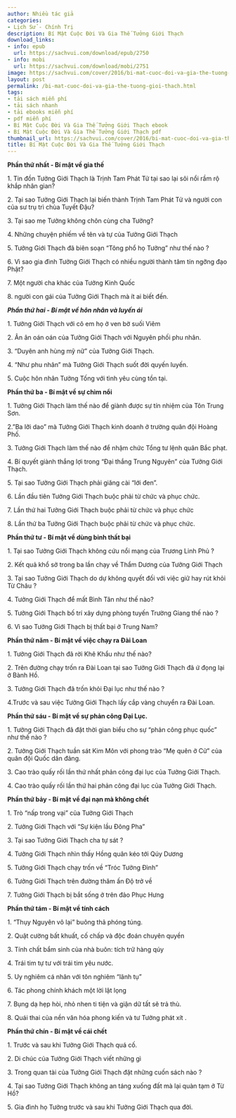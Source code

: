 ```yaml
---
author: Nhiều tác giả
categories:
- Lịch Sử - Chính Trị
description: Bí Mật Cuộc Đời Và Gia Thế Tưởng Giới Thạch
download_links:
- info: epub
  url: https://sachvui.com/download/epub/2750
- info: mobi
  url: https://sachvui.com/download/mobi/2751
image: https://sachvui.com/cover/2016/bi-mat-cuoc-doi-va-gia-the-tuong-gioi-thach.jpg
layout: post
permalink: /bi-mat-cuoc-doi-va-gia-the-tuong-gioi-thach.html
tags:
- tải sách miễn phí
- tải sách nhanh
- tải ebooks miễn phí
- pdf miễn phí
- Bí Mật Cuộc Đời Và Gia Thế Tưởng Giới Thạch ebook
- Bí Mật Cuộc Đời Và Gia Thế Tưởng Giới Thạch pdf
thumbnail_url: https://sachvui.com/cover/2016/bi-mat-cuoc-doi-va-gia-the-tuong-gioi-thach.jpg
title: Bí Mật Cuộc Đời Và Gia Thế Tưởng Giới Thạch
---
```


 <div class="item-desc text-justify"> <p><strong>Phần thứ nhất - Bí mật về gia thế</strong></p><p>1. Tin đồn Tưởng Giới Thạch là Trịnh Tam Phát Tử tại sao lại sôi nổi rầm rộ khắp nhân gian?</p><p>2. Tại sao Tưởng Giới Thạch lại biến thành Trịnh Tam Phát Tử và người con của sư trụ trì chùa Tuyết Đậu?</p><p>3. Tại sao mẹ Tưởng không chôn cùng cha Tưởng?</p><p>4. Những chuyện phiếm về tên và tự của Tưởng Giới Thạch</p><p>5. Tưởng Giới Thạch đã biên soạn “Tông phổ họ Tưởng” như thế nào ?</p><p>6. Vì sao gia đình Tưởng Giới Thạch có nhiều người thành tâm tín ngỡng đạo Phật?</p><p>7. Một người cha khác của Tưởng Kinh Quốc</p><p>8. người con gái của Tưởng Giới Thạch mà ít ai biết đến.</p><p><em><strong>Phần thứ hai - Bí mật về hôn nhân và luyến ái</strong></em></p><p>1. Tưởng Giới Thạch với cô em họ ở ven bờ suối Viêm</p><p>2. Ân ân oán oán của Tưởng Giới Thạch với Nguyên phối phu nhân.</p><p>3. “Duyên anh hùng mỹ nữ” của Tưởng Giới Thạch.</p><p>4. “Như phu nhân” mà Tưởng Giới Thạch suốt đời quyến luyến.</p><p>5. Cuộc hôn nhân Tưởng Tống với tình yêu cùng tồn tại.</p><p><strong>Phần thứ ba - Bí mật về sự chìm nổi</strong></p><p>1. Tưởng Giới Thạch làm thế nào để giành được sự tín nhiệm của Tôn Trung Sơn.</p><p>2.”Ba lỡi dao” mà Tưởng Giới Thạch kinh doanh ở trường quân đội Hoàng Phố.</p><p>3. Tưởng Giới Thạch làm thế nào để nhậm chức Tổng tư lệnh quân Bắc phạt.</p><p>4. Bí quyết giành thắng lợi trong “Đại thắng Trung Nguyên” của Tưởng Giới Thạch.</p><p>5. Tại sao Tưởng Giới Thạch phải giăng cài “lới đen”.</p><p>6. Lần đầu tiên Tưởng Giới Thạch buộc phải từ chức và phục chức.</p><p>7. Lần thứ hai Tưởng Giới Thạch buộc phải từ chức và phục chức</p><p>8. Lần thứ ba Tưởng Giới Thạch buộc phải từ chức và phục chức.</p><p><strong>Phần thứ tư - Bí mật về dùng binh thất bại</strong></p><p>1. Tại sao Tưởng Giới Thạch không cứu nổi mạng của Trương Linh Phủ ?</p><p>2. Kết quả khổ sở trong ba lần chạy về Thẩm Dương của Tưởng Giới Thạch</p><p>3. Tại sao Tưởng Giới Thạch do dự không quyết đối với việc giữ hay rút khỏi Từ Châu ?</p><p>4. Tưởng Giới Thạch để mất Bình Tân như thế nào?</p><p>5. Tưởng Giới Thạch bố trí xây dựng phòng tuyến Trường Giang thế nào ?</p><p>6. Vì sao Tưởng Giới Thạch bị thất bại ở Trung Nam?</p><p><strong>Phần thứ năm - Bí mật về việc chạy ra Đài Loan</strong></p><p>1. Tưởng Giới Thạch đã rời Khê Khẩu như thế nào?</p><p>2. Trên đường chạy trốn ra Đài Loan tại sao Tưởng Giới Thạch đã ứ đọng lại ở Bành Hồ.</p><p>3. Tưởng Giới Thạch đã trốn khỏi Đại lục như thế nào ?</p><p>4.Trước và sau việc Tưởng Giới Thạch lấy cắp vàng chuyển ra Đài Loan.</p><p><strong>Phần thứ sáu - Bí mật về sự phản công Đại Lục.</strong></p><p>1. Tưởng Giới Thạch đã đặt thời gian biểu cho sự “phản công phục quốc” như thế nào ?</p><p>2. Tưởng Giới Thạch tuần sát Kim Môn với phong trào “Mẹ quên ở Cử” của quân đội Quốc dân đảng.</p><p>3. Cao trào quấy rối lần thứ nhất phản công đại lục của Tưởng Giới Thạch.</p><p>4. Cao trào quấy rối lần thứ hai phản công đại lục của Tưởng Giới Thạch.</p><p><strong>Phần thứ bảy - Bí mật về đại nạn mà không chết</strong></p><p>1. Trò “nấp trong vại” của Tưởng Giới Thạch</p><p>2. Tưởng Giới Thạch với “Sự kiện lầu Đông Pha”</p><p>3. Tại sao Tưởng Giới Thạch cha tự sát ?</p><p>4. Tưởng Giới Thạch nhìn thấy Hồng quân kéo tới Qúy Dương</p><p>5. Tưởng Giới Thạch chạy trốn về “Tróc Tưởng Đình”</p><p>6. Tưởng Giới Thạch trên đường thăm ấn Độ trở về</p><p>7. Tưởng Giới Thạch bị bắt sống ở trên đảo Phục Hưng</p><p><strong>Phần thứ tám - Bí mật về tính cách</strong></p><p>1. “Thụy Nguyên vô lại” buông thả phóng túng.</p><p>2. Quật cường bất khuất, cố chấp và độc đoán chuyên quyền</p><p>3. Tính chất bẩm sinh của nhà buôn: tích trữ hàng qúy</p><p>4. Trái tim tự tư với trái tim yêu nước.</p><p>5. Uy nghiêm cá nhân với tôn nghiêm “lãnh tụ”</p><p>6. Tác phong chính khách một lời lật lọng</p><p>7. Bụng dạ hẹp hòi, nhỏ nhen ti tiện và giận dữ tất sẽ trả thù.</p><p>8. Quái thai của nền văn hóa phong kiến và tư Tưởng phát xít .</p><p><strong>Phần thứ chín - Bí mật về cái chết</strong></p><p>1. Trước và sau khi Tưởng Giới Thạch quá cố.</p><p>2. Di chúc của Tưởng Giới Thạch viết những gì </p><p>3. Trong quan tài của Tưởng Giới Thạch đặt những cuốn sách nào ?</p><p>4. Tại sao Tưởng Giới Thạch không an táng xuống đất mà lại quàn tạm ở Từ Hồ?</p><p>5. Gia đình họ Tưởng trước và sau khi Tưởng Giới Thạch qua đời.</p> </div>